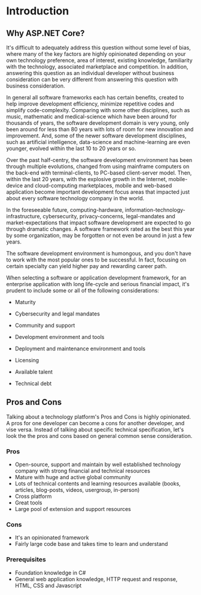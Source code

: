 # Introduction

## Why ASP.NET Core?

It's difficult to adequately address this question without some level of bias, where many of the key factors are highly opinionated depending on your own technology preference, area of interest, existing knowledge, familiarity with the technology, associated marketplace and competition.  In addition, answering this question as an individual developer without business consideration can be very different from answering this question with business consideration.

In general all software frameworks each has certain benefits, created to help improve development efficiency, minimize repetitive codes and simplify code-complexity.  Comparing with some other disciplines, such as music, mathematic and medical-science which have been around for thousands of years, the software development domain is very young, only been around for less than 80 years with lots of room for new innovation and improvement.  And, some of the newer software development disciplines, such as artificial intelligence, data-science and machine-learning are even younger, evolved within the last 10 to 20 years or so.

Over the past half-centry, the software development environment has been through multiple evolutions, changed from using mainframe computers on the back-end with terminal-clients, to PC-based client-server model. Then, within the last 20 years, with the explosive growth in the Internet, mobile-device and cloud-computing marketplaces, mobile and web-based application become important development focus areas that impacted just about every software technology company in the world.

In the foreseeable future, computing-hardware, information-technology-infrastructure, cybersecurity, privacy-concerns, legal-mandates and market-expectations that impact software development are expected to go through dramatic changes.  A software framework rated as the best this year by some organization, may be forgotten or not even be around in just a few years.

The software development environment is humongous, and you don't have to work with the most popular ones to be successful.  In fact, focusing on certain specialty can yield higher pay and rewarding career path.

When selecting a software or application development framework, for an enterprise application with long life-cycle and serious financial impact, it's prudent to include some or all of the following considerations:

  - Maturity

  - Cybersecurity and legal mandates

  - Community and support

  - Development environment and tools

  - Deployment and maintenance environment and tools

  - Licensing

  - Available talent

  - Technical debt

## Pros and Cons  

Talking about a technology platform's Pros and Cons is highly opinionated.  A pros for one developer can become a cons for another developer, and vise versa.
Instead of talking about specific technical specification, let's look the the pros and cons based on general common sense consideration. 

### Pros
  - Open-source, support and maintain by well established technology company with strong financial and technical resources
  - Mature with huge and active global community
  - Lots of technical contents and learning resources available (books, articles, blog-posts, videos, usergroup, in-person)
  - Cross platform
  - Great tools
  - Large pool of extension and support resources

### Cons
  - It's an opinionated framework
  - Fairly large code base and takes time to learn and understand

### Prerequisites
  - Foundation knowledge in C#
  - General web application knowledge, HTTP request and response, HTML, CSS and Javascript

